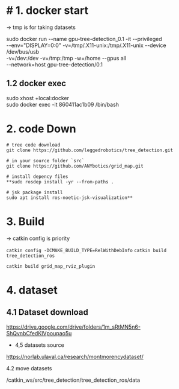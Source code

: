 # # 1. docker start

→ tmp is for taking datasets 

sudo docker run --name gpu-tree-detection_0.1 -it --privileged \
--env="DISPLAY=0:0" -v=/tmp/.X11-unix:/tmp/.X11-unix --device /dev/bus/usb \
-v=/dev:/dev -v=/tmp:/tmp -w=/home --gpus all \
--network=host gpu-tree-detection/0.1 

## 1.2 docker exec

sudo xhost +local:docker  
sudo docker exec -it 860411ac1b09   /bin/bash

# 2. code Down

```
# tree code download
git clone https://github.com/leggedrobotics/tree_detection.git 

# in your source folder `src`
git clone https://github.com/ANYbotics/grid_map.git 

# install depency files
**sudo rosdep install -yr --from-paths .

# jsk package install
sudo apt install ros-noetic-jsk-visualization** 

```

# 3. Build

→ catkin config is priority

`catkin config -DCMAKE_BUILD_TYPE=RelWithDebInfo`
`catkin build tree_detection_ros`

`catkin build grid_map_rviz_plugin`

# 4. dataset

## 4.1 Dataset download

https://drive.google.com/drive/folders/1m_sRtMN5n6-ShQvnbCfedKIVpoupao5u 

- 4,5 datasets source

https://norlab.ulaval.ca/research/montmorencydataset/ 

4.2 move datasets  

/catkin_ws/src/tree_detection/tree_detection_ros/data
